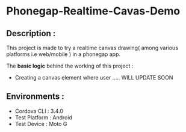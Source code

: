 Phonegap-Realtime-Cavas-Demo
============================

## Description :
This project is made to try a realtime canvas drawing( among various platforms i.e web/mobile ) in a phonegap app.

The **basic logic** behind the working of this project :
* Creating a canvas element where user ..... WILL UPDATE SOON

## Environments :
* Cordova CLI : 3.4.0
* Test Platform : Android
* Test Device : Moto G

